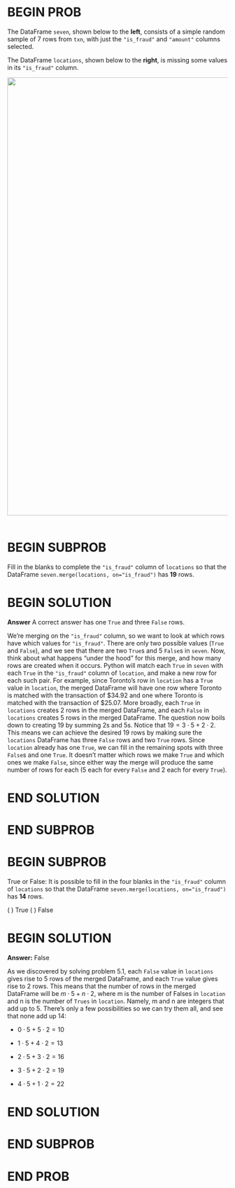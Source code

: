 # BEGIN PROB

The DataFrame `seven`, shown below to the **left**, consists of a simple
random sample of 7 rows from `txn`, with just the `"is_fraud"` and
`"amount"` columns selected.

The DataFrame `locations`, shown below to the **right**, is missing some
values in its `"is_fraud"` column.

<center><img src='../assets/images/fa23-final/final-merge.png' width=1000></center>
<br>

# BEGIN SUBPROB

Fill in the blanks to complete the `"is_fraud"` column of
`locations` so that the DataFrame
`seven.merge(locations, on="is_fraud")` has **19** rows.

# BEGIN SOLUTION
**Answer** A correct answer has one `True` and three `False` rows.

We’re merging on the `"is_fraud"` column, so we want to look at which rows have which values for `"is_fraud"`. There are only two possible values (`True` and `False`), and we see that there are two `True`s and 5 `False`s in `seven`. Now, think about what happens “under the hood” for this merge, and how many rows are created when it occurs. Python will match each `True` in `seven` with each `True` in the `"is_fraud"` column of `location`, and make a new row for each such pair. For example, since Toronto’s row in `location` has a `True` value in `location`, the merged DataFrame will have one row where Toronto is matched with the transaction of $34.92 and one where Toronto is matched with the transaction of $25.07. More broadly, each `True` in `locations` creates 2 rows in the merged DataFrame, and each `False` in `locations` creates 5 rows in the merged DataFrame. The question now boils down to creating 19 by summing 2s and 5s. Notice that $19 = 3\cdot5+2\cdot2$. This means we can achieve the desired 19 rows by making sure the `locations` DataFrame has three `False` rows and two `True` rows. Since `location` already has one `True`, we can fill in the remaining spots with three `False`s and one `True`. It doesn’t matter which rows we make `True` and which ones we make `False`, since either way the merge will produce the same number of rows for each (5 each for every `False` and 2 each for every `True`).

# END SOLUTION

# END SUBPROB

# BEGIN SUBPROB

True or False: It is possible to fill in the four blanks in the
`"is_fraud"` column of `locations` so that the DataFrame
`seven.merge(locations, on="is_fraud")` has **14** rows.

( ) True 
( ) False

# BEGIN SOLUTION
**Answer:** False

As we discovered by solving problem 5.1, each `False` value in `locations` gives rise to 5 rows of the merged DataFrame, and each `True` value gives rise to 2 rows. This means that the number of rows in the merged DataFrame will be $m\cdot5 + n\cdot2$, where m is the number of Falses in `location` and n is the number of `Trues` in `location`. Namely, m and n are integers that add up to 5. There’s only a few possibilities so we can try them all, and see that none add up 14:

- $0\cdot5 + 5\cdot2 = 10$

- $1\cdot5 + 4\cdot2 = 13$

- $2\cdot5 + 3\cdot2 = 16$

- $3\cdot5 + 2\cdot2 = 19$

- $4\cdot5 + 1\cdot2 = 22$


# END SOLUTION

# END SUBPROB

# END PROB
